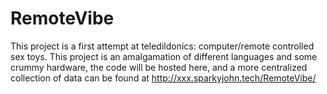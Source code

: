 # RemoteVibe

This project is a first attempt at teledildonics: computer/remote controlled sex toys.
This project is an amalgamation of different languages and some crummy hardware, the code will be hosted here, and a more centralized collection of data can be found at http://xxx.sparkyjohn.tech/RemoteVibe/
